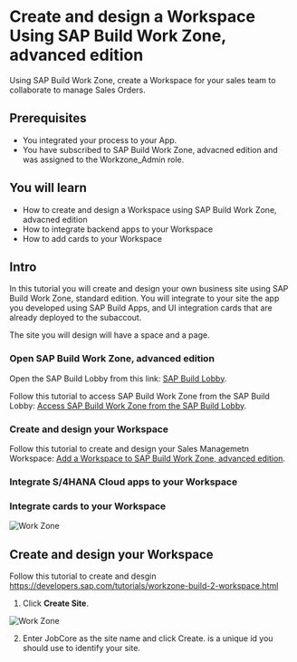 # Create and design a Workspace Using SAP Build Work Zone, advanced edition
<!-- description --> Using SAP Build Work Zone, create a Workspace for your sales team to collaborate to manage Sales Orders. 

 
## Prerequisites
- You integrated your process to your App.
- You have subscribed to SAP Build Work Zone, advacned edition and was assigned to the Workzone_Admin role.



## You will learn
- How to create and design a Workspace using SAP Build Work Zone, advacned edition
- How to integrate backend apps to your Workspace
- How to add cards to your Workspace



## Intro
In this tutorial you will create and design your own business site using SAP Build Work Zone, standard edition. You will integrate to your site the app you developed using SAP Build Apps, and UI integration cards that are already deployed to the subaccout.

The site you will design will have a space and a page.



### Open SAP Build Work Zone, advanced edition
Open the SAP Build Lobby from this link:  [SAP Build Lobby](https://ad163-hxj0v9xc.eu10.build.cloud.sap/lobby).

Follow this tutorial to access SAP Build Work Zone from the SAP Build Lobby: [Access SAP Build Work Zone from the SAP Build Lobby](https://developers.sap.com/tutorials/workzone-access-sap-build.html).

### Create and design your Workspace 
Follow this tutorial to create and design your Sales Managemetn Workspace:  [Add a Workspace to SAP Build Work Zone, advanced edition](https://developers.sap.com/tutorials/workzone-build-2-workspace.html).

### Integrate S/4HANA Cloud apps to your Workspace

### Integrate cards to your Workspace


![Work Zone](0_std_open.jpg)


## Create and design your Workspace
Follow this tutorial to create and desgin https://developers.sap.com/tutorials/workzone-build-2-workspace.html

1. Click **Create Site**.

![Work Zone](1_create_new_site.png)

2. Enter JobCore<id> as the site name and click Create. <id> is a unique id you should use to identify your site.
